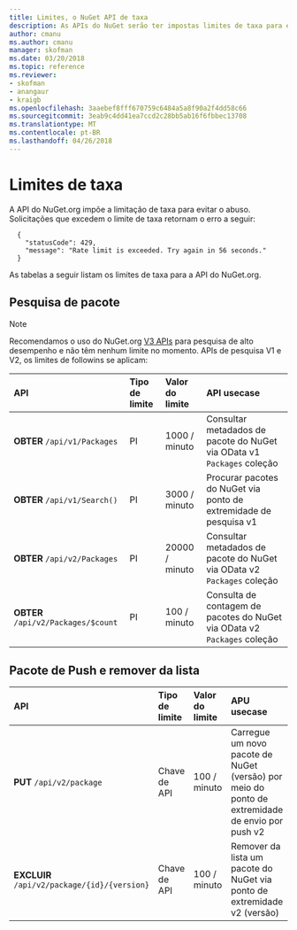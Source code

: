 ```yaml
---
title: Limites, o NuGet API de taxa
description: As APIs do NuGet serão ter impostas limites de taxa para evitar o abuso.
author: cmanu
ms.author: cmanu
manager: skofman
ms.date: 03/20/2018
ms.topic: reference
ms.reviewer:
- skofman
- anangaur
- kraigb
ms.openlocfilehash: 3aaebef8fff670759c6484a5a8f90a2f4dd58c66
ms.sourcegitcommit: 3eab9c4dd41ea7ccd2c28bb5ab16f6fbbec13708
ms.translationtype: MT
ms.contentlocale: pt-BR
ms.lasthandoff: 04/26/2018
---
```

# <a name="rate-limits"></a>Limites de taxa

A API do NuGet.org impõe a limitação de taxa para evitar o abuso. Solicitações que excedem o limite de taxa retornam o erro a seguir: 

  ~~~
    {
      "statusCode": 429,
      "message": "Rate limit is exceeded. Try again in 56 seconds."
    }
  ~~~

As tabelas a seguir listam os limites de taxa para a API do NuGet.org.

## <a name="package-search"></a>Pesquisa de pacote

> [!Note]
> Recomendamos o uso do NuGet.org [V3 APIs](https://docs.microsoft.com/nuget/api/search-query-service-resource) para pesquisa de alto desempenho e não têm nenhum limite no momento. APIs de pesquisa V1 e V2, os limites de followins se aplicam:


| API | Tipo de limite | Valor do limite | API usecase |
|:---|:---|:---|:---|
**OBTER** `/api/v1/Packages` | PI | 1000 / minuto | Consultar metadados de pacote do NuGet via OData v1 `Packages` coleção |
**OBTER** `/api/v1/Search()` | PI | 3000 / minuto | Procurar pacotes do NuGet via ponto de extremidade de pesquisa v1 | 
**OBTER** `/api/v2/Packages` | PI | 20000 / minuto | Consultar metadados de pacote do NuGet via OData v2 `Packages` coleção | 
**OBTER** `/api/v2/Packages/$count` | PI | 100 / minuto | Consulta de contagem de pacotes do NuGet via OData v2 `Packages` coleção | 

## <a name="package-push-and-unlist"></a>Pacote de Push e remover da lista

| API | Tipo de limite | Valor do limite | APU usecase | 
|:---|:---|:---|:--- |
**PUT** `/api/v2/package` | Chave de API | 100 / minuto | Carregue um novo pacote de NuGet (versão) por meio do ponto de extremidade de envio por push v2 
**EXCLUIR** `/api/v2/package/{id}/{version}` | Chave de API | 100 / minuto | Remover da lista um pacote do NuGet via ponto de extremidade v2 (versão) 
